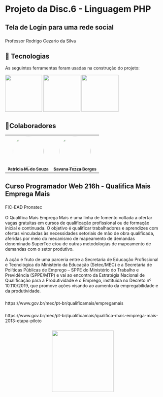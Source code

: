 <h1 <p align="left">Projeto da Disc.6 - Linguagem PHP</p> </h1>

<h2 align="left">Tela de Login para uma rede social </h2>

###

<p align="left">Professor Rodrigo Cezario da Silva</p>


## 🔨 Tecnologias 
As seguintes ferramentas foram usadas na construção do projeto:


<img src="https://cdn.jsdelivr.net/gh/devicons/devicon/icons/html5/html5-original.svg" width="120" height="120" style="max-width: 100%;" /></a>
<img src="https://cdn.jsdelivr.net/gh/devicons/devicon/icons/css3/css3-original.svg" width="120" height="120" style="max-width: 100%;"  /></a>
<img src="https://cdn.jsdelivr.net/gh/devicons/devicon/icons/php/php-original.svg" width="120" height="120" style="max-width: 100%;"  />
          

## 🤝Colaboradores 

<table>
<tr>
    <td align="center"><a href="https://github.com/patyfil"><img style="border-radius: 50%;" src="https://avatars.githubusercontent.com/u/41968938?v=4" width="100px;" alt=""/><br /><sub><b>Patrícia M. de Souza</b></sub></a><br /><a href="https://github.com/patyfil"></a></td>
    <td align="center"><a href="https://github.com/Kurupan"><img style="border-radius: 50%;" src="https://avatars.githubusercontent.com/u/108376116?v=4" width="100px;" alt=""/><br /><sub><b>Savana Tezza Borges</b></sub></a><br /><a href="https://github.com/Kurupan"></a></td>
    
</tr>
</table> 

<h2 align="left">Curso Programador Web 216h - Qualifica Mais Emprega Mais</h1>

###
<p align="left">FIC-EAD Pronatec<br><br>O Qualifica Mais Emprega Mais é uma linha de fomento voltada a ofertar vagas gratuitas em cursos de qualificação profissional ou de formação inicial e continuada. O objetivo é qualificar trabalhadores e aprendizes com ofertas vinculadas às necessidades setoriais de mão de obra qualificada, aferidas por meio do mecanismo de mapeamento de demandas denominado SuperTec e/ou de outras metodologias de mapeamento de demandas com o setor produtivo.<br><br>A ação é fruto de uma parceria entre a Secretaria de Educação Profissional e Tecnológica do Ministério da Educação (Setec/MEC) e a Secretaria de Políticas Públicas de Emprego – SPPE do Ministério do Trabalho e Previdência (SPPE/MTP) e vai ao encontro da Estratégia Nacional de Qualificação para a Produtividade e o Emprego, instituída no Decreto nº 10.110/2019, que promove ações visando ao aumento da empregabilidade e da produtividade.</p>

###
<p align="left">https://www.gov.br/mec/pt-br/qualificamais/empregamais</p>

###
<p align="left">https://www.gov.br/mec/pt-br/qualificamais/qualifica-mais-emprega-mais-2013-etapa-piloto</p>

###
<div align="center">
  <img height="200" src="https://www.gov.br/mec/pt-br/qualificamais/midias/banner_principal.png"  />
</div>
